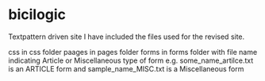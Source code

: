 # bicilogic
Textpattern driven site
I have included the files used for the revised site. 

css in css folder
paages in pages folder
forms in forms folder with file name indicating Article or Miscellaneous type of form
e.g. some_name_artilce.txt is an ARTICLE form and sample_name_MISC.txt is a Miscellaneous form

